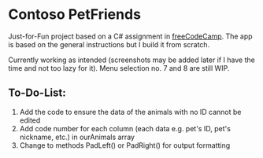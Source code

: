 # Contoso PetFriends
Just-for-Fun project based on a C# assignment in [freeCodeCamp](https://www.freecodecamp.org/). The app is based on the general instructions but I build it from scratch.

Currently working as intended (screenshots may be added later if I have the time and not too lazy for it). Menu selection no. 7 and 8 are still WIP. 

## To-Do-List:
1. Add the code to ensure the data of the animals with no ID cannot be edited
2. Add code number for each column (each data e.g. pet's ID, pet's nickname, etc.) in ourAnimals array
3. Change to methods PadLeft() or PadRight() for output formatting